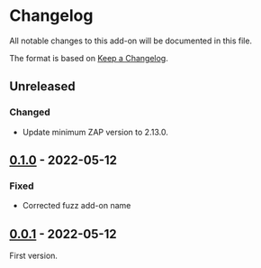 # Changelog
All notable changes to this add-on will be documented in this file.

The format is based on [Keep a Changelog](https://keepachangelog.com/en/1.0.0/).

## Unreleased
### Changed
- Update minimum ZAP version to 2.13.0.

## [0.1.0] - 2022-05-12

### Fixed
- Corrected fuzz add-on name

## [0.0.1] - 2022-05-12

First version.

[0.1.0]: https://github.com/zaproxy/zap-extensions/releases/packpentester-v0.1.0
[0.0.1]: https://github.com/zaproxy/zap-extensions/releases/packpentester-v0.0.1
